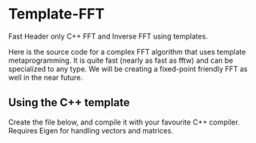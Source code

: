 # Template-FFT

Fast Header only C++ FFT and Inverse FFT using templates.

Here is the source code for a complex FFT algorithm that uses template metaprogramming. 
It is quite fast (nearly as fast as fftw) and can be specialized to any type. We will be creating a fixed-point friendly FFT as well in the near future.

## Using the C++ template

Create the file below, and compile it with your favourite C++ compiler. Requires Eigen for handling vectors and matrices. 
